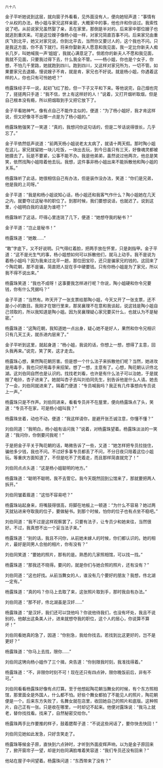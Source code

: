     六十八 

   金子平听她说到这层，就向窗子外看看，见外面没有人，便向她轻声道：“事情有个从权的办法，杨小姐与家兄这样亲密，大概家中的事，他也许和你谈过。我索性说了吧。从前说家兄虽然娶了亲，丢在家里，那倒是半对的。后来家中那位嫂子也就逃到重庆来。可是这位嫂子像杨小姐一样，对家兄简直百事不问。后来家兄由重庆飞到北平，她又对家兄说，你到北平去，当然你又要讨人的，这个我也不问。只是我这方面，你不丢下就行。将来你娶新夫人愿意和我见面，我一定比你新夫人痴长几岁，叫她喊我一声‘姐姐’，我就心满意足了。倘若你的新夫人不愿和我见面，我就不见面，只要我过得下去，什么我全不管。——杨小姐，你也是个女子，你想，不怕几千里路，她就跑到四川。跑到四川，又这样对家兄所为，一切不管。如果要家兄去退婚，慢说嫂子不肯，就是肯，家兄也不好说。就是杨小姐，你遇着这样的人，你也只有可怜她吧？”

   杨露珠经子平一说，起初飞红了脸，但一下子又平和下来。等他说完，自己烟也完了，搓搓两只手道：“我不信，世上有这样好的人！”说着，又打开烟听取烟，但是自己根本没有瘾，所以把烟取到手又把它放下了。

   金子平看她神气，像有点自己不能作主似的，便道：“为了杨小姐好，我才肯这样说，但又好像寻不出哪一点是为了杨小姐的。”

   杨露珠勉强笑了一笑道：“真的，我想问你这句话的，但是二爷话说得很长，几乎忘了。”

   金子平依然低声说道：“前两天杨小姐说老太太病了，就请十两天假。那时陶小姐在这儿，家兄就留她一块儿吃饭，一块出去玩，到今日虽只有三天，好像魂灵都被她摄去了。玩是不要紧，公事不能不办。我是他弟弟，虽然说过他两次，他总是笑笑，依然找陶小姐陪着他去玩。我想，这件事非杨小姐出来不能拆散他和陶小姐的关系。”

   杨露珠听了此话，她很相信自己有办法，但是装作没办法，笑道：“你们是兄弟，他是我的上司呀。”

   金子平道：“我是和杨小姐说知心话，杨小姐还和我客气作什么？陶小姐她在几天之内，就要夺过这秘书的职位了。到那时候，我们要想说话，也就迟了。说到这里，小姐明白我的话是为谁吧？”

   杨露珠听了这话，吓得心里连珧了几下，便道：“她想夺我的秘书？”

   金子平道：“岂止是秘书！”

   杨露珠道：“她敢……”

   “敢”字底下，又不好说明。只气得红着脸，把两手放在怀里，只是剥指甲。金子平道：“这不是光生气的事，杨小姐想如何可以拆散他们，就马上动手。我不是说为着杨小姐吗？因为我来过北平一趟，那位田宝珍，还只是骗家兄的钱的。这回来了个陶花朝，那不是骗，简直把人捉在手中硬要钱。只有你杨小姐是为了家兄，所以我不得不说出来。”

   杨露珠笑道：“我也不成呀！这事要我怎样进行呢？你说，陶小姐硬和你令兄要钱，你有什么凭据吗？”

   金子平道：“当然有。昨天开了一张支票给那陶小姐，今天又开了一张支票，还不是小小的数目。我刚才在银行里来，那吴襄理不在意和我谈起，说这钱是陶小姐自己领取的，所以我知道是陶小姐。因为吴襄理疑心家兄要买什么，也就认为不是秘密。”

   杨露珠道：“这陶花朝，我知道她一点出身，疑心她不是好人，果然和你令兄相识只有几天工夫，就杀进内层来了。”

   金子平听到这里，就起身道：“杨小姐，我说的话，你想上一想，想得了主意，回头我再来。”说完，笑了笑，这才走去。

   杨露珠心想，果然陶花朝厉害。但是想一个什么法子来拆散他们呢？当然，她进攻是用毒手，我也只好用毒手来招架。想了一想，主意有了。心想，陶花朝认识佟北湖。这刘伯同自然也是认识的。找找老刘看，也许是有什么法子可以治她，于是就按了电铃，杏子进来了。她就叫杏子去叫刘伯同先生，别告诉他是什么人请。她去了一会，刘伯同就进来了。隔着门便道：“专员喊我吗？我正有几件事想向专员说上一声。”

   杨露珠只是不作声。刘伯同进来，看看专员并不在屋里，便向杨露珠点了头，笑道：“专员不在家，可是杨小姐叫我？”

   杨露珠坐着，动也不动，便道：“我这样请你，是避开张丕诚注意，你懂不懂？”

   刘伯同道：“我明白，杨小姐有话问我？”说着，对杨露珠望着。杨露珠淡淡的一笑道：“我问你，你倒要问我呢！”

   于是把金子平关于陶花朝的话，略微告诉了一些，又道：“她怎样把专员拉拢住，骗他多少钱，我也不问。不过好多事专员都丢了不问，不分日夜只陪着这位小姐玩。等重庆方面知道了，不但是吃不了兜着走，而且那样简直就完了！”

   刘伯同点点头道：“这是杨小姐聪明的地方。”

   杨露珠道：“聪明不聪明，我不去管它。我今天既然回到公馆来了，那就要把两人拆开。”

   刘伯同皱着眉道：“这怕不容易吧？”

   杨露珠站起身来，将嘴鼓得很高，将脚在地板上一顿道：“为什么不容易？她过两天就钻进来夺取我的位子，要做秘书。到那个时候，怕你的位子也有点坐不稳吧。”

   刘伯同道：“我不过是这样观察罢了。只要有法子，让专员少和她来往，当然很好。不过，我真想不出一个妥当法子来。”

   杨露珠道：“别的话，我且不问你，从前她未嫁人的时候，你们都认识的。她的相片，最好是同男人合拍的相片，你有没有？”

   刘伯同笑道：“要她的照片，那有的是。熟悉的几家照相馆，可以找一找。”

   杨露珠道：“那我还不晓得。要问的，就是你们与她合照的照片，还有没有？”

   刘伯同道：“这也好找。从前当舞女的人，谁没有几个要好的朋友？我想，佟北湖一定有。”

   杨露珠道：“真的吗？你马上去取了来，这张照片取到手，那时我自有办法。”

   刘伯同道：“那不好，佟北湖虽是汉奸……”

   杨露珠道：“是汉奸，我们还可以饶他吗？你说他待我们，也没有坏处，我且不说别的，他献出这条美人计，进来就想夺我的职位，这个人的居心，你说算不算坏！”

   刘伯同看她真的急了，因道：“你别急，我给你找去。若找到比这更好的，岂不是更好？”

   杨露珠道：“你马上去找，限你……”

   刘伯同这铐向杨小姐作了三个揖，央告道：“你别限我时刻，我准找得着。”

   杨露珠道：“不，非限你时刻不可！现在还只有四点钟，限你晚饭前后，非有不可。”

   刘伯同看看杨露珠好像有点打算。至于他想起陶花朝当舞女的时候，有个东方照相馆，那里面全是外国人，什么都不怕。好些个舞女都拍了不能见人的照片，陶花朝便是一个。后来东方失败了，名舞女就在店里，收回她自己的照片和底版。这种照片，自己正有一张。只是收在哪里，一时却记不起来。他便对露珠说：“我马上就老，替你找找看。找来了，自然秘密交给你。”

   杨露珠两手比作要推的样子，鼓着腮帮子道：“不说这些闲话了，要你快去快回！”

   刘伯同见她如此发急，只好含笑走了。

   杨露珠等候金子原，直快到六点钟时，才听到外面皮辉声响，以为是金子原回来了，掀开窗帘子一望，却是刘伯同满脸堆着笑容道：“我们专员还没有回来？”

   他站在屋子中间望着。杨露珠问道：“东西带来了没有？”

